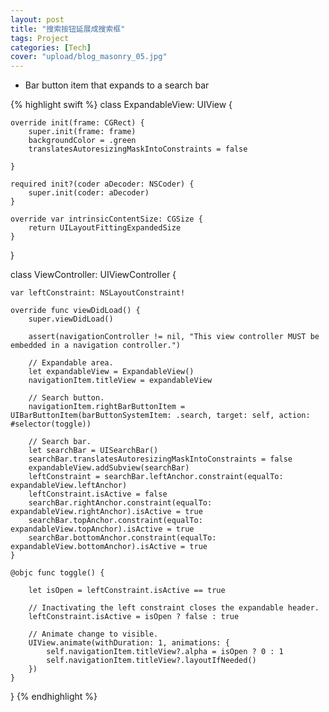 ```yaml
---
layout: post
title: "搜索按钮延展成搜索框"
tags: Project
categories: [Tech]
cover: "upload/blog_masonry_05.jpg"
---
```


* Bar button item that expands to a search bar

{% highlight swift %}
class ExpandableView: UIView {

    override init(frame: CGRect) {
        super.init(frame: frame)
        backgroundColor = .green
        translatesAutoresizingMaskIntoConstraints = false

    }

    required init?(coder aDecoder: NSCoder) {
        super.init(coder: aDecoder)
    }

    override var intrinsicContentSize: CGSize {
        return UILayoutFittingExpandedSize
    }
}


class ViewController: UIViewController {

    var leftConstraint: NSLayoutConstraint!

    override func viewDidLoad() {
        super.viewDidLoad()

        assert(navigationController != nil, "This view controller MUST be embedded in a navigation controller.")

        // Expandable area.
        let expandableView = ExpandableView()
        navigationItem.titleView = expandableView

        // Search button.
        navigationItem.rightBarButtonItem = UIBarButtonItem(barButtonSystemItem: .search, target: self, action: #selector(toggle))

        // Search bar.
        let searchBar = UISearchBar()
        searchBar.translatesAutoresizingMaskIntoConstraints = false
        expandableView.addSubview(searchBar)
        leftConstraint = searchBar.leftAnchor.constraint(equalTo: expandableView.leftAnchor)
        leftConstraint.isActive = false
        searchBar.rightAnchor.constraint(equalTo: expandableView.rightAnchor).isActive = true
        searchBar.topAnchor.constraint(equalTo: expandableView.topAnchor).isActive = true
        searchBar.bottomAnchor.constraint(equalTo: expandableView.bottomAnchor).isActive = true
    }

    @objc func toggle() {

        let isOpen = leftConstraint.isActive == true

        // Inactivating the left constraint closes the expandable header.
        leftConstraint.isActive = isOpen ? false : true

        // Animate change to visible.
        UIView.animate(withDuration: 1, animations: {
            self.navigationItem.titleView?.alpha = isOpen ? 0 : 1
            self.navigationItem.titleView?.layoutIfNeeded()
        })
    }
}
{% endhighlight %}


